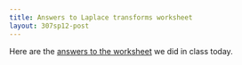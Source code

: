 ```yaml
---
title: Answers to Laplace transforms worksheet
layout: 307sp12-post
---
```


Here are the [answers to the worksheet][1] we did in class today.

[1]: worksheet-laplace-ans.pdf
